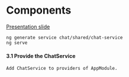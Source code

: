 # Components
[Presentation slide](http://slides.com/rachnerd/deck-1#/3/40)
```
ng generate service chat/shared/chat-service
ng serve
```
#### 3.1 Provide the ChatService
```
Add ChatService to providers of AppModule.
```